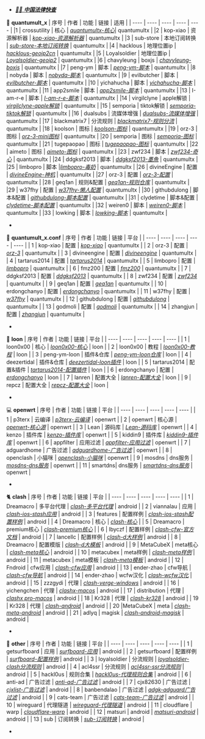 
- *[👨‍⚖️ **中国法律快查**](https://github.com/RanKKI/LawRefBook)*

🔴 **quantumult_x**
| 序号 | 作者 | 功能 | 链接  | 适用 |
| ---- | ---- | ---- | ---- | ---- |
|1 | crossutility | 核心 | *[quantumultx-核心](https://github.com/crossutility/Quantumult-X)*| quantumultx |
|2 | kop-xiao | 资源解析器 | *[kop-xiao-资源解析器](https://github.com/KOP-XIAO/QuantumultX)* | quantumultx |
|3 | sub-store | 本地订阅转换 | *[sub-store-本地订阅转换](https://github.com/sub-store-org/Sub-Store)* | quantumultx |
|4 | hacklous | 地理位置ip | *[hacklous-geoip2cn](https://github.com/Hackl0us/GeoIP2-CN)* | quantumultx |
|5 | Loyalsoldier | 地理位置ip | *[Loyalsoldier-geoip2](https://github.com/Loyalsoldier/geoip)* | quantumultx |
|6 | chavyleung | boxjs | *[chavyleung-boxjs](https://github.com/chavyleung/boxjs-doc)* | quantumultx |
|7 | peng-ym | 脚本 | *[peng-ym-脚本](https://github.com/Peng-YM)* | quantumultx |
|8 | nobyda | 脚本 | *[nobyda-脚本](https://github.com/NobyDa/Script)* | quantumultx |
|9 | evilbutcher | 脚本 | *[evilbutcher-脚本](https://github.com/evilbutcher/QuantumultX)* | quantumultx |
|10 | yichahucha | 脚本 | *[yichahucha-脚本](https://github.com/yichahucha/surge)* | quantumultx |
|11 | app2smile | 脚本 | *[app2smile-脚本](https://github.com/app2smile/rules)* | quantumultx |
|13 | I-am-r-e | 脚本 | *[I-am-r-e-脚本](https://github.com/I-am-R-E/Functional-Store-Hub)* | quantumultx |
|14 | virgilclyne | apple解锁 | *[virgilclyne-apple解锁](https://github.com/VirgilClyne/iRingo)* | quantumultx |
|15 | semporia | tiktok解锁 | *[semporia-tiktok解锁](https://github.com/Semporia/TikTok-Unlock)* | quantumultx |
|16 | dualsubs | 流媒体增强 | *[dualsubs-流媒体增强](https://github.com/DualSubs/DualSubs)* | quantumultx |
|17 | blackmatrix7 | 分流规则 | *[blackmatrix7-规则分流](https://github.com/blackmatrix7/ios_rule_script)* | quantumultx |
|18 | koolson | 图标 | *[koolson-图标](https://github.com/Koolson/Qure)* | quantumultx |
|19 | orz-3 | 图标 | *[orz-3-mini图标](https://github.com/Orz-3/mini)* | quantumultx |
|20 | semporia | 图标 | *[semporia-图标](https://github.com/Semporia/Hand-Painted-icon)* | quantumultx |
|21 | tugepaopao | 图标 | *[tugepaopao-图标](https://github.com/tugepaopao/Image-Storage)* | quantumultx |
|22 | aimeto | 图标 | *[aimeto-图标](https://github.com/aimetu/icons)* | quantumultx |
|23 | zwf234 | 脚本 | *[zwf234-奇心](https://github.com/zwf234/rules)* | quantumultx |
|24 | ddgksf2013 | 脚本 | *[ddgksf2013-墨魚](https://github.com/ddgksf2013)* | quantumultx |
|25 | limbopro | 脚本 |*[limbopro-毒奶](https://github.com/limbopro/Adblock4limbo)* | quantumultx |
|26 | divineEngine | 配置 | *[divineEngine-神机](https://github.com/DivineEngine/Profiles/tree/master/Quantumult)* | quantumultx |
|27 | orz-3 | 配置 | *[orz-3-配置](https://github.com/Orz-3/QuantumultX)* | quantumultx | 
|28 | geq1an | 规则&配置 | *[geq1an-规则仓库](https://github.com/GeQ1an/Rules/tree/master)* | quantumultx |
|29 | w37fhy | 配置 | *[w37fhy-懒人配置](https://github.com/w37fhy/QuantumultX)* | quantumultx |
|30 | githubdulong | 脚本&配置 | *[githubdulong-脚本配置](https://github.com/githubdulong)* | quantumultx |
|31 | clydetime  | 脚本&配置 | *[clydetime-脚本配置](https://github.com/ClydeTime/Quantumult)* | quantumultx |
|32 | weiren0 | 脚本 | *[weiren0-脚本](https://github.com/WeiRen0/Scripts)* | quantumultx | 
|33 | lowking | 脚本 | *[lowking-脚本](https://github.com/lowking/Scripts)* | quantumultx | 
- *[]()*

🔴 **quantumult_x.conf** 
| 序号 | 作者 | 功能 | 链接 | 平台 |
|  ---- | ---- | ---- | ---- | ---- |
| 1 | kop-xiao | 配置 | *[kop-xiao](https://raw.githubusercontent.com/KOP-XIAO/QuantumultX/master/QuantumultX_Profiles.conf)* | quantumultx |
| 2 | orz-3 | 配置 | *[orz-3](https://raw.githubusercontent.com/Orz-3/QuantumultX/master/Orz-3.conf)* | quantumultx |
| 3 | divineengine | 配置 | *[divineengine](https://raw.githubusercontent.com/DivineEngine/Profiles/master/Quantumult/Outbound.conf)* | quantumultx |
| 4 | tartarus2014 | 配置 | *[tartarus2014](https://raw.githubusercontent.com/Tartarus2014/QuantumultX-Script/main/QuanX.conf)* | quantumultx |
| 5 | limbopro | 配置 | *[limbopro](https://raw.githubusercontent.com/limbopro/Profiles4limbo/main/full.conf)* | quantumultx | 
| 6 | fmz200 | 配置 | *[fmz200](https://raw.githubusercontent.com/fmz200/wool_scripts/main/QuantumultX/config/lanren.conf)* | quantumultx |
| 7 | ddgksf2013 | 配置 | *[ddgksf2013](https://raw.githubusercontent.com/ddgksf2013/Profile/master/QuantumultX.conf)* | quantumultx |
| 8 | zwf234 | 配置 | *[zwf234](https://raw.githubusercontent.com/zwf234/rules/master/QuantumultX/qixin.conf)* | quantumultx |
| 9 | geq1an | 配置 | *[geq1an](https://raw.githubusercontent.com/GeQ1an/Rules/master/QuantumultX/QuantumultX.conf)* | quantumultx |
| 10 | erdongchanyo | 配置 | *[erdongchanyo](https://raw.githubusercontent.com/erdongchanyo/Rules/main/Quantumult%20X/LazyConf/QuantumultX_EDC-Lazy.conf)* | quantumultx |
| 11 | w37fhy | 配置 | *[w37fhy](https://raw.githubusercontent.com/w37fhy/QuantumultX/master/QuantumultX_diy.conf)* | quantumultx |
| 12 | githubdulong | 配置 | *[githubdulong](https://raw.githubusercontent.com/githubdulong/Script/master/QuantumultX/QuantumultX.conf)* | quantumultx |
| 13 | godmoli | 配置 | *[godmoli](https://raw.githubusercontent.com/GodMoli/QuanX/main/File/Auto.conf)* | quantumultx |
| 14 | zhangjun | 配置 | *[zhangjun](https://raw.githubusercontent.com/fmz200/wool_scripts/main/QuantumultX/config/lanren.conf)* | quantumultx |
- *[]()*

🐉 **loon** 
| 序号 | 作者 | 功能 | 链接 | 平台 |
|  ---- | ---- | ---- | ---- | ---- |
| 1 | loon0x00 | 核心 | *[loon0x00-核心](https://github.com/Loon0x00/LoonManual)* | loon |
| 2 | loon0x00 | 教程 | *[loon0x00-教程](https://loon0x00.github.io/LoonManual/#/)* | loon |
| 3 | peng-ym-loon | 插件&仓库 | *[peng-ym-loon仓库](https://loon-gallery.vercel.app/)* | loon |
| 4 | deezertidal | 插件&仓库 | *[deezertidal-loon插件](https://github.com/deezertidal/private)* | loon |
| 5 | tartarus2014 | 配置&插件 | *[tartarus2014-配置插件](https://github.com/Tartarus2014/Loon-Script)* | loon |
| 6 | erdongchanyo | 配置 | *[erdongchanyo](https://raw.githubusercontent.com/erdongchanyo/Rules/main/Loon/Loon_EDC-Lazy.conf)* | loon |
| 7 | lanren | 配置大全 | *[lanren-配置大全](https://www.evan888.top/1936/)* | loon |
| 9 | repcz | 配置大全 | *[repcz-配置大全](https://github.com/Repcz)* | loon |
- *[]()*

💻 **openwrt** 
| 序号 | 作者 | 功能 | 链接 | 平台 |
|  ---- | ---- | ---- | ---- | ---- |
| 1 | p3terx | 云编译 | *[p3terx-云编译](https://github.com/P3TERX/Actions-OpenWrt)* | openwrt |
| 2 | openwrt | 核心源 | *[openwrt-核心源](https://github.com/openwrt/openwrt)* | openwrt |
| 3 | Lean | 源码库 | *[Lean-源码库](https://github.com/coolsnowwolf/lede)* | openwrt |
| 4 | kenzo | 插件库 | *[kenzo-插件库](https://github.com/kenzok8/openwrt-packages)* | openwrt |
| 5 | kiddin9 | 插件库 | *[kiddin9-插件库](https://github.com/kiddin9/openwrt-packages)* | openwrt |
| 6 | appfilter | 应用过滤 | *[appfilter-应用过滤](https://github.com/destan19/OpenAppFilter)* | openwrt |
| 7 | adguardhome | 广告过滤 | *[adguardhome-广告过滤](https://github.com/AdguardTeam/AdGuardHome/wiki/Getting-Started#update)* | openwrt |
| 8 | openclash | 小猫咪 | *[openclash-小猫咪](https://github.com/vernesong/OpenClash)* | openwrt |
| 9 | mosdns | dns服务 | *[mosdns-dns服务](https://github.com/IrineSistiana/mosdns)* | openwrt |
| 11 | smartdns| dns服务 | *[smartdns-dns服务](https://github.com/pymumu/smartdns)* | openwrt |
- *[]()*

🐈‍ **clash** 
| 序号 | 作者 | 功能 | 链接 | 平台 |
|  ---- | ---- | ---- | ---- | ---- |
| 1 | Dreamacro | 多平台代理 | *[clash-多平台代理](https://github.com/Dreamacro/clash)* | android |
| 2 | viannalau | 应用 | *[clash-ios-stash应用](https://stash.wiki)* | android |
| 3 | features | 配置样例 | *[clash-ios-stash配置样例](https://stash.wiki/features/example-config)* | android |
| 4 | Dreamacro | 核心 | *[clash-核心](https://github.com/Dreamacro/clash)* |
| 5 | Dreamacro | premium核心 | *[clash-premium核心](https://github.com/Dreamacro/clash/releases/tag/premium)* | 
| 6 | lbyczf | 配置样例 | *[clash-cfw-官方文档](https://docs.cfw.lbyczf.com/)* | android |
| 7 | lancellc | 配置样例 | *[clash-d大样例](https://lancellc.gitbook.io/clash)* | android |
| 8 | Dreamacro | 配置模版 | *[clash-d大模板](https://github.com/Dreamacro/clash/wiki/Configuration)* | android |
| 9 | MetaCubeX | meta核心 | *[clash-meta核心](https://github.com/MetaCubeX/Clash.Meta)* | android |
| 10 | metacubex  | meta样例 | *[clash-meta样例](https://docs.metacubex.one/example)* | android |
| 11 | metacubex | meta模板 | *[clash-meta模板](https://github.com/MetaCubeX/Clash.Meta/blob/Alpha/docs/config.yaml)* | android |
| 12 | Fndroid | cfw应用 | *[clash-cfw应用](https://github.com/Fndroid/clash_for_windows_pkg)* | android |
| 13 | ender-zhao | cfw导航 | *[clash-cfw导航](https://github.com/ender-zhao/Clash-for-Windows_Chinese-Attached)* | android |
| 14 | ender-zhao | wcfw汉化 | *[clash-wcfw汉化](https://github.com/ender-zhao/Clash-for-Windows_Chinese)* | android |
| 15 | zzzgydi | 代理 | *[clash-verge-windows](https://github.com/zzzgydi/clash-verge)* | android |
| 16 | yichengchen | 代理 | *[clashx-macos](https://github.com/yichengchen/clashX)* | android |
| 17 | distribution | 代理 | *[clashx pro-macos](https://install.appcenter.ms/users/clashx/apps/clashx-pro/distribution_groups/public)* | android |
| 18 | Kr328 | 代理 | *[clash-kr328](https://github.com/Kr328/clash-multiplatform-compat)* | android |
| 19 | Kr328 | 代理 | *[clash-android](https://github.com/Kr328/ClashForAndroid)* | android |
| 20 |MetaCubeX | meta | *[clash-meta-android](https://github.com/MetaCubeX/ClashMetaForAndroid)* | android | 
| 21 | adlyq | magisk | *[clash-android-magisk](https://docs.adlyq.ml/)* | android |
- *[]()*

📱 **other** 
| 序号 | 作者 | 功能 | 链接 | 平台 |
|  ---- | ---- | ---- | ---- | ---- |
| 1 | getsurfboard | 应用 | *[surfboard-应用](https://github.com/getsurfboard/surfboard)* | android |
| 2 | getsurfboard | 配置样例 | *[surfboard-配置样例](https://getsurfboard.com/docs/profile-format/overview)* | android |
| 3 | loyalsoldier | 分流规则 | *[loyalsoldier-clash分流规则](https://github.com/Loyalsoldier/clash-rules)* | android |
| 4 | acl4ssr | 分流规则 | *[acl4ssr-ssr分流规则](https://github.com/ACL4SSR/ACL4SSR/tree/master)* | android |
| 5 | hackl0us | 规则合集 | *[hackl0us-代理规则合集](https://github.com/Hackl0us/SS-Rule-Snippet)* |  android |
| 6 | anti-ad | 广告过滤 | *[anti-ad-广告过滤](https://github.com/privacy-protection-tools/anti-AD)* | android |
| 7 | cjx82630 | 广告过滤 | *[cjxlist-广告过滤](https://github.com/cjx82630/cjxlist)* | android |
| 8 | banbendalao | 广告过滤 | *[adgk-adguard广告过滤](https://github.com/banbendalao/ADgk)* | android |
| 9 | cats-team | 广告过滤 | *[cats-team-广告过滤](https://adrules.top)* | android |
| 10 | wireguard | 代理隧道 | *[wireguard-代理隧道](https://www.wireguard.com/install/)* | android |
| 11 | cloudflare | warp | *[cloudflare-warp](https://1.1.1.1/)* | android |
| 12 | matsuri | android | *[matsuri-android](https://github.com/MatsuriDayo/Matsuri)* | android |
| 13 | sub | 订阅转换 | *[sub-订阅转换](https://sub.xeton.dev/)* | android |
- *[]()*
